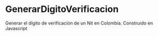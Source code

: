 # GenerarDigitoVerificacion
Generar el dígito de verificación de un Nit en Colombia. Construido en Javascript
